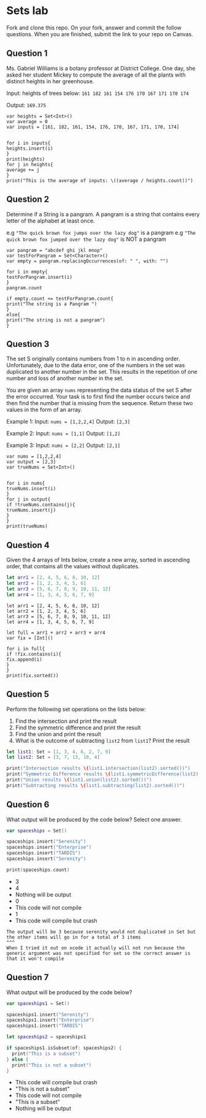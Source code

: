 # Sets lab

Fork and clone this repo. On your fork, answer and commit the follow questions. When you are finished, submit the link to your repo on Canvas.


## Question 1

Ms. Gabriel Williams is a botany professor at District College. One day, she asked her student Mickey to compute the average of all the plants with distinct heights in her greenhouse.

Input: heights of trees below:
`161 182 161 154 176 170 167 171 170 174`

Output:
`169.375`

```
var heights = Set<Int>()
var average = 0
var inputs = [161, 182, 161, 154, 176, 170, 167, 171, 170, 174]


for i in inputs{
heights.insert(i)
}
print(heights)
for j in heights{
average += j
}
print("This is the average of inputs: \((average / heights.count))")
```


## Question 2

Determine if a String is a pangram. A pangram is a string that contains every letter of the alphabet at least once.

 e.g `"The quick brown fox jumps over the lazy dog"` is a pangram
 e.g `"The quick brown fox jumped over the lazy dog"` is NOT a pangram
```
var pangram = "abcdef ghi jkl mnop"
var testForPangram = Set<Character>()
var empty = pangram.replacingOccurrences(of: " ", with: "")

for i in empty{
testForPangram.insert(i)
}
pangram.count

if empty.count <= testForPangram.count{
print("The string is a Pangram ")
}
else{
print("The string is not a pangram")
}
```

## Question 3

The set S originally contains numbers from 1 to n in ascending order. Unfortunately, due to the data error, one of the numbers in the set was duplicated to another number in the set. This results in the repetition of one number and loss of another number in the set.

You are given an array `nums` representing the data status of the set S after the error occurred. Your task is to first find the number occurs twice and then find the number that is missing from the sequence. Return these two values in the form of an array.

 Example 1:
 Input: `nums = [1,2,2,4]`
 Output: `[2,3]`

 Example 2:
 Input: `nums = [1,1]`
 Output: `[1,2]`

 Example 3:
 Input: `nums = [2,2]`
 Output: `[2,1]`

```
var nums = [1,2,2,4]
var output = [2,3]
var trueNums = Set<Int>()


for i in nums{
trueNums.insert(i)
}
for j in output{
if !trueNums.contains(j){
trueNums.insert(j)
}
}
print(trueNums)
```

## Question 4

Given the 4 arrays of Ints below, create a new array, sorted in ascending order, that contains all the values without duplicates.

```swift
let arr1 = [2, 4, 5, 6, 8, 10, 12]
let arr2 = [1, 2, 3, 4, 5, 6]
let arr3 = [5, 6, 7, 8, 9, 10, 11, 12]
let arr4 = [1, 3, 4, 5, 6, 7, 9]
```
```
let arr1 = [2, 4, 5, 6, 8, 10, 12]
let arr2 = [1, 2, 3, 4, 5, 6]
let arr3 = [5, 6, 7, 8, 9, 10, 11, 12]
let arr4 = [1, 3, 4, 5, 6, 7, 9]

let full = arr1 + arr2 + arr3 + arr4
var fix = [Int]()

for i in full{
if !fix.contains(i){
fix.append(i)
}
}
print(fix.sorted())
```

## Question 5

Perform the following set operations on the lists below:

1. Find the intersection and print the result
2. Find the symmetric difference and print the result
3. Find the union and print the result
4. What is the outcome of subtracting `list2` from `list1`? Print the result

```swift
let list1: Set = [1, 3, 4, 6, 2, 7, 9]
let list2: Set = [3, 7, 13, 10, 4]

print("Intersection results \(list1.intersection(list2).sorted())")
print("Symmetric Difference results \(list1.symmetricDifference(list2).sorted())")
print("Union results \(list1.union(list2).sorted())")
print("Subtracting results \(list1.subtracting(list2).sorted())")
```


## Question 6

What output will be produced by the code below? Select one answer.

```swift
var spaceships = Set()

spaceships.insert("Serenity")
spaceships.insert("Enterprise")
spaceships.insert("TARDIS")
spaceships.insert("Serenity")

print(spaceships.count)
```

- 3
- 4
- Nothing will be output
- 0
- This code will not compile
- 1
- This code will compile but crash
```
The output will be 3 because serenity would not duplicated in Set but the other items will go in for a total of 3 items
^^^
When I tried it out on xcode it actually will not run because the generic argument was not specified for set so the correct answer is that it won't compile

```

## Question 7

What output will be produced by the code below?

```swift
var spaceships1 = Set()

spaceships1.insert("Serenity")
spaceships1.insert("Enterprise")
spaceships1.insert("TARDIS")

let spaceships2 = spaceships1

if spaceships1.isSubset(of: spaceships2) {
  print("This is a subset")
} else {
  print("This is not a subset")
}
```

- This code will compile but crash
- "This is not a subset"
- This code will not compile
- "This is a subset"
- Nothing will be output
